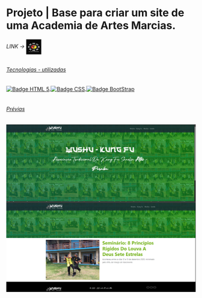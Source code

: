 <h1> Projeto |  Base para criar um site de uma Academia de Artes Marcias. </h1>
<h6>LINK -> <a href="https://acrisiopb.github.io/wushu2021/">  <img align="center" width="40px" height="40px" src="https://github.com/acrisiopb/wushu2021/blob/main/img/icon.jpeg"</a></h6>
<div style="display: inline_block">
    <h6>Tecnologias - utilizadas</h6>
    <img align="center" src="https://img.shields.io/badge/HTML5-E34F26?style=for-the-badge&logo=html5&logoColor=white" alt="Badge HTML 5">
    <img align="center" src="https://img.shields.io/badge/CSS3-1572B6?style=for-the-badge&logo=css3&logoColor=white" alt="Badge CSS">
    <img align="center" src="https://img.shields.io/badge/Bootstrap-563D7C?style=for-the-badge&logo=bootstrap&logoColor=white" alt="Badge BootStrap">
</div>

</br>

<div style="display: inline_block">
    <h6>Prévias</h6>
    <img align="center" src="https://github.com/acrisiopb/wushu2021/blob/main/Dev%20Art/1.png" alt="Prévia">
    <img align="center" src="https://github.com/acrisiopb/wushu2021/blob/main/Dev%20Art/2.png" alt="Prévia">
</div>
